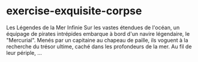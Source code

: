 # exercise-exquisite-corpse
  Les Légendes de la Mer Infinie
  Sur les vastes étendues de l'océan, un équipage de pirates intrépides embarque à bord d'un navire légendaire, le "Mercurial". Menés par un capitaine au chapeau de paille, ils voguent à la recherche du trésor ultime, caché dans les profondeurs de la mer. Au fil de leur périple, …